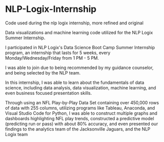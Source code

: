 # NLP-Logix-Internship


Code used during the nlp logix internship, more refined and original

Data visualizations and machine learning code utilized for the NLP Logix Summer Internship.

I participated in NLP Logix's Data Science Boot Camp Summer Internship program, an internship that lasts for 5 weeks, every Monday/Wednesday/Friday from 1 PM - 5 PM.

I was able to join due to being recommended by my guidance counselor, and being selected by the NLP team.

In this internship, I was able to learn about the fundamentals of data science, including data analysis, data visualization, machine learning, and even business focused presentation skills.

Through using an NFL Play-by-Play Data Set containing over 450,000 rows of data with 255 columns, utilizing programs like Tableau, Anaconda, and Visual Studio Code for Python, I was able to construct multiple graphs and dashboards highlighting NFL play trends, constructed a predictive model (predicting run or pass) with about 80% accuracy, and even presented our findings to the analytics team of the Jacksonville Jaguars, and the NLP Logix team
